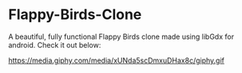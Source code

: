 # Flappy-Birds-Clone
A beautiful, fully functional Flappy Birds clone made using libGdx for android. 
Check it out below:

https://media.giphy.com/media/xUNda5scDmxuDHax8c/giphy.gif
